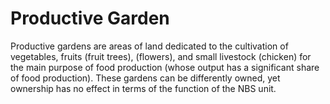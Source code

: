 # Productive Garden
Productive gardens are areas of land dedicated to the cultivation of vegetables, fruits (fruit trees), (flowers), and small livestock (chicken) for the main purpose of food production (whose output has a significant share of food production). These gardens can be differently owned, yet ownership has no effect in terms of the function of the NBS unit.
